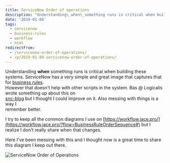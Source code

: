 ```yaml
---
title: ServiceNow Order of operations
description: "Understanding\_when\_something runs is critical when building these systems. ServiceNow has a very simple and great image that captures that for\_business rules..."
date: '2019-01-04'
tags:
  - servicenow
  - business-rules
  - workflow
  - html
redirectFrom:
  - /servicenow-order-of-operations/
  - /p/2019-01-04-servicenow-order-of-operations/
---
```


<!--StartFragment-->

Understanding **when** something runs is critical when building these systems. ServiceNow has a very simple and great image that captures that for [business rules](https://docs.servicenow.com/bundle/geneva-servicenow-platform/page/script/business_rules/reference/r_HowBusinessRulesWork.html).\
However that doesn't help with other scripts in the system. Bas @ Logicalis wrote something up about this on\
[snc-blog](http://www.snc-blog.com/2017/02/02/script-execution-flow/) but I thought I could improve on it. Also messing with things is a way I\
remember better.

I try to keep all the common diagrams I use on [https://workflow.jace.pro/](https://workflow.jace.pro/?flow=BusinessRuleOrderSequence#) but I realize I don't really share when that changes.

Here I've been messing with this and I thought now is a great time to share this diagram I keep out there.

<!--EndFragment-->

![ServiceNow Order of Operations](/assets/images/2019-01-04-order-of-operations.jpg)